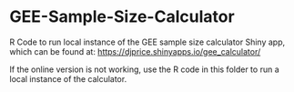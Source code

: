 # GEE-Sample-Size-Calculator

R Code to run local instance of the GEE sample size calculator Shiny app, which can be found at: 
<https://djprice.shinyapps.io/gee_calculator/>

If the online version is not working, use the R code in this folder to run a local instance of the calculator.

